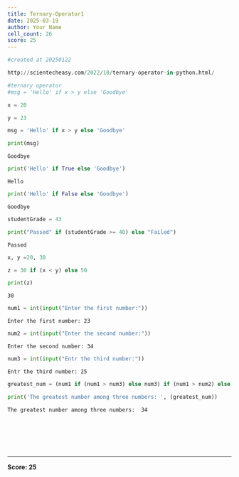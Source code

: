 ```yaml
---
title: Ternary-Operator1
date: 2025-03-19
author: Your Name
cell_count: 26
score: 25
---
```


```python
#created at 20250122
```


```python
http://scientecheasy.com/2022/10/ternary-operator-in-python.html/
```


```python
#ternary operator
#msg = 'Hello' if x > y else 'Goodbye'
```


```python
x = 20
```


```python
y = 23
```


```python
msg = 'Hello' if x > y else 'Goodbye'

```


```python
print(msg)
```

    Goodbye



```python
print('Hello' if True else 'Goodbye')
```

    Hello



```python
print('Hello' if False else 'Goodbye')
```

    Goodbye



```python
studentGrade = 43
```


```python
print("Passed" if (studentGrade >= 40) else "Failed")

```

    Passed



```python
x, y =20, 30
```


```python
z = 30 if (x < y) else 50
```


```python
print(z)
```

    30



```python
num1 = int(input("Enter the first number:"))
```

    Enter the first number: 23



```python
num2 = int(input("Enter the second number:"))
```

    Enter the second number: 34



```python
num3 = int(input("Entr the third number:"))
```

    Entr the third number: 25



```python
greatest_num = (num1 if (num1 > num3) else num3) if (num1 > num2) else (num2 if (num2 > num3) else num3)
```


```python
print('The greatest number among three numbers: ', (greatest_num))

```

    The greatest number among three numbers:  34



```python

```


```python

```


```python

```


```python

```


```python

```


```python

```


---
**Score: 25**